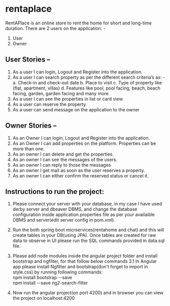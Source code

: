 # rentaplace

RentAPlace is an online store to rent the home for short and long-time
duration. There are 2 users on the application: -
1. User
2. Owner

## User Stories –
1. As a user I can login, Logout and Register into the application.
2. As a user I can search property as per the different search criteria’s as: -
   a. Check-in and check-out date 
   b. Place to visit
   c. Type of property like (flat, apartment, villas)
   d. Features like pool, pool facing, beach, beach facing, garden, garden facing and many more
5. As a user I can see the properties in list or card view.
6. As a user can reserve the property.
7. As a user can send message on the application to the owner

## Owner Stories –
1. As an Owner I can login, Logout and Register into the application.
2. As an Owner I can add properties on the platform. Properties can be more than one.
3. As an owner I can delete and get the properties.
4. As an owner I can see the messages of the users.
5. As an owner I can reply to those the messages
6. As an owner I get mail as soon as the user reserves a property.
7. As an owner I can either confirm the reserved status or cancel it.

## Instructions to run the project:

1. Please connect your server with your database, in my case I have used derby server and dbeaver DBMS, and change the database configuration inside application.properties file as per your availaible DBMS and server(edit server config in pom.xml).

2. Run the both spring boot micrservices(rentahome and chat) and this will create tables in your DB(using JPA). Once tables are created for raw data to observe in UI please run the SQL commands provided in data.sql file.

3. Please add node modules inside the angular project folder and install bootstrap and ngfilter, for that follow below commands
   3.1 In Angular app please install Ngfilter and bootstrap(don't forget to import in style.css) by running following commands:<br>
          npm install bootstrap --save <br>
          npm install --save ng2-search-filter

4. Now run the angular project(on port 4200) and in browser you can view the project on localhost:4200
